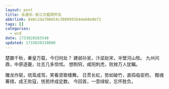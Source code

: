 ```yaml
---
layout: post
title: 永遇乐·浙江方腊洞怀古
abbrlink: 840c2da798654c3089955b4de68e9bf2
tags: []
categories:
  - wcd
date: 1733820283548
updated: 1733820310880
---
```


楚霸千秋，秦皇万载，今归何处？
建邺孙吴，汴梁赵宋，半壁河山牧。
九州问鼎，中原逐鹿，壮志几多惊怵。
想荆轲，咸阳刺虎，败挫万人犹瞩。

雕龙作轭，琉鸾成驾，笑看宫歌楼舞。
日贯长虹，势如破竹，直捣临安府。
黯魂筹措，成王败寇，恍若终成定数。
今回首，一壶绿蚁，忘怀胜负。
